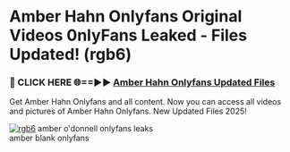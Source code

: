 # Amber Hahn Onlyfans Original Videos 0nlyFans Leaked - Files Updated! (rgb6)

<h3>🔴 CLICK HERE 🌐==►► <a href="https://tinyurl.com/2jnfzry5" rel="nofollow">Amber Hahn Onlyfans Updated Files</a></h3>

Get Amber Hahn Onlyfans and all content. Now you can access all videos and pictures of Amber Hahn Onlyfans. New Updated Files 2025!

[![rgb6](https://i.imgur.com/GyGTBgg.gif)](https://tinyurl.com/2jnfzry5)
amber o'donnell onlyfans leaks<br>
amber blank onlyfans